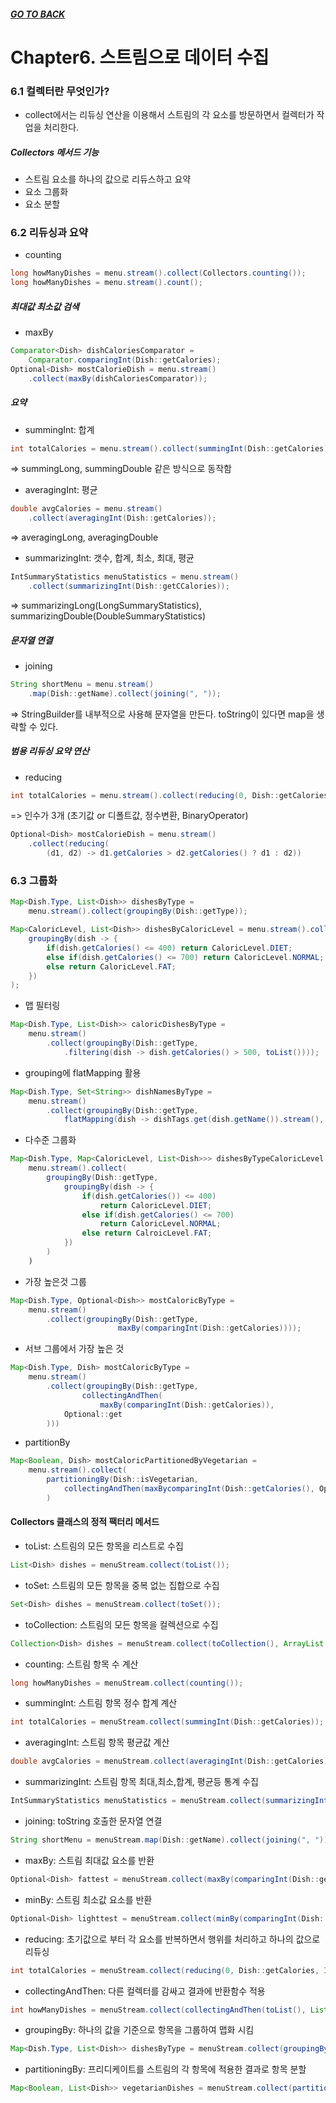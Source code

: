 ##### [GO TO BACK](../README.md)

# Chapter6. 스트림으로 데이터 수집

### 6.1 컬렉터란 무엇인가?
- collect에서는 리듀싱 연산을 이용해서 스트림의 각 요소를 방문하면서 컬렉터가 작업을 처리한다.

##### Collectors 메서드 기능
- 스트림 요소를 하나의 값으로 리듀스하고 요약
- 요소 그룹화
- 요소 분할

### 6.2 리듀싱과 요약
- counting
```java
long howManyDishes = menu.stream().collect(Collectors.counting());
long howManyDishes = menu.stream().count();
```
##### 최대값 최소값 검색
- maxBy
```java
Comparator<Dish> dishCaloriesComparator = 
    Comparator.comparingInt(Dish::getCalories);
Optional<Dish> mostCalorieDish = menu.stream()
    .collect(maxBy(dishCaloriesComparator));
```
##### 요약
- summingInt: 합계
```java
int totalCalories = menu.stream().collect(summingInt(Dish::getCalories));
```
=> summingLong, summingDouble 같은 방식으로 동작함

- averagingInt: 평균
```java
double avgCalories = menu.stream()
    .collect(averagingInt(Dish::getCalories));
```
=> averagingLong, averagingDouble

- summarizingInt: 갯수, 합계, 최소, 최대, 평균
```java
IntSummaryStatistics menuStatistics = menu.stream()
    .collect(summarizingInt(Dish::getCCalories));
```
=> summarizingLong(LongSummaryStatistics), summarizingDouble(DoubleSummaryStatistics)

##### 문자열 연결
- joining
```java
String shortMenu = menu.stream()
    .map(Dish::getName).collect(joining(", "));
```
=> StringBuilder를 내부적으로 사용해 문자열을 만든다. toString이 있다면 map을 생략할 수 있다.

##### 범용 리듀싱 요약 연산
- reducing
```java
int totalCalories = menu.stream().collect(reducing(0, Dish::getCalories, (i, j) -> i + j));
```
=> 인수가 3개 (초기값 or 디폴트값, 정수변환, BinaryOperator)
```java
Optional<Dish> mostCalorieDish = menu.stream()
    .collect(reducing(
        (d1, d2) -> d1.getCalories > d2.getCalories() ? d1 : d2))
```

### 6.3 그룹화
```java
Map<Dish.Type, List<Dish>> dishesByType = 
    menu.stream().collect(groupingBy(Dish::getType));
```

```java
Map<CaloricLevel, List<Dish>> dishesByCaloricLevel = menu.stream().collect(
    groupingBy(dish -> {
        if(dish.getCalories() <= 400) return CaloricLevel.DIET;
        else if(dish.getCalories() <= 700) return CaloricLevel.NORMAL;
        else return CaloricLevel.FAT;
    })
);
```

- 맵 필터링
```java
Map<Dish.Type, List<Dish>> caloricDishesByType = 
    menu.stream()
        .collect(groupingBy(Dish::getType,
            .filtering(dish -> dish.getCalories() > 500, toList())));
```

- grouping에 flatMapping 활용
```java
Map<Dish.Type, Set<String>> dishNamesByType = 
    menu.stream()
        .collect(groupingBy(Dish::getType,
            flatMapping(dish -> dishTags.get(dish.getName()).stream(), toSet())));          
```

- 다수준 그룹화
```java
Map<Dish.Type, Map<CaloricLevel, List<Dish>>> dishesByTypeCaloricLevel = 
    menu.stream().collect(
        groupingBy(Dish::getType,
            groupingBy(dish -> {
                if(dish.getCalories()) <= 400)
                    return CaloricLevel.DIET;
                else if(dish.getCalories() <= 700)
                    return CaloricLevel.NORMAL;
                else return CalroicLevel.FAT;
            })
        )
    )
```

- 가장 높은것 그룹
```java
Map<Dish.Type, Optional<Dish>> mostCaloricByType = 
    menu.stream()
        .collect(groupingBy(Dish::getType,
                        maxBy(comparingInt(Dish::getCalories))));          
```

- 서브 그룹에서 가장 높은 것
```java
Map<Dish.Type, Dish> mostCaloricByType = 
    menu.stream()
        .collect(groupingBy(Dish::getType,
                collectingAndThen(
                    maxBy(comparingInt(Dish::getCalories)),
            Optional::get
        )))          
```

- partitionBy
```java
Map<Boolean, Dish> mostCaloricPartitionedByVegetarian = 
    menu.stream().collect(
        partitioningBy(Dish::isVegetarian,
            collectingAndThen(maxBycomparingInt(Dish::getCalories(), Optional::get)))       
        )   
```

#### Collectors 클래스의 정적 팩터리 메서드
- toList: 스트림의 모든 항목을 리스트로 수집  
```java
List<Dish> dishes = menuStream.collect(toList());
```
- toSet: 스트림의 모든 항목을 중복 없는 집합으로 수집
```java
Set<Dish> dishes = menuStream.collect(toSet());
```
- toCollection: 스트림의 모든 항목을 컬렉션으로 수집
```java
Collection<Dish> dishes = menuStream.collect(toCollection(), ArrayList::new);
```
- counting: 스트림 항목 수 계산
```java
long howManyDishes = menuStream.collect(counting());
```
- summingInt: 스트림 항목 정수 합계 계산
```java
int totalCalories = menuStream.collect(summingInt(Dish::getCalories));
```
- averagingInt: 스트림 항목 평균값 계산
```java
double avgCalories = menuStream.collect(averagingInt(Dish::getCalories));
```
- summarizingInt: 스트림 항목 최대,최소,합계, 평균등 통계 수집
```java
IntSummaryStatistics menuStatistics = menuStream.collect(summarizingInt(Dish::getCalories));
```
- joining: toString 호출한 문자열 연결
```java
String shortMenu = menuStream.map(Dish::getName).collect(joining(", "))
```
- maxBy: 스트림 최대값 요소를 반환
```java
Optional<Dish> fattest = menuStream.collect(maxBy(comparingInt(Dish::getCalories)));
```   
- minBy: 스트림 최소값 요소를 반환
```java
Optional<Dish> lighttest = menuStream.collect(minBy(comparingInt(Dish::getCalories)));
```
- reducing: 초기값으로 부터 각 요소를 반복하면서 행위를 처리하고 하나의 값으로 리듀싱
```java
int totalCalories = menuStream.collect(reducing(0, Dish::getCalories, Integer::sum));
```
- collectingAndThen: 다른 컬렉터를 감싸고 결과에 반환함수 적용
```java
int howManyDishes = menuStream.collect(collectingAndThen(toList(), List::size));
```
- groupingBy: 하나의 값을 기준으로 항목을 그룹하여 맵화 시킴
```java
Map<Dish.Type, List<Dish>> dishesByType = menuStream.collect(groupingBy(Dish::getType));
```
- partitioningBy: 프리디케이트를 스트림의 각 항목에 적용한 결과로 항목 분할
```java
Map<Boolean, List<Dish>> vegetarianDishes = menuStream.collect(partitioningBy(Dish::isVegetarian));
```
